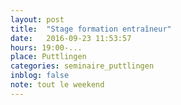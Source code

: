 ```yaml
---
layout: post
title:  "Stage formation entraîneur"
date:   2016-09-23 11:53:57
hours: 19:00-...
place: Puttlingen
categories: seminaire_puttlingen
inblog: false
note: tout le weekend
---
```

